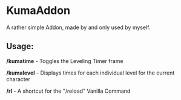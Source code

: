 # KumaAddon

A rather simple Addon, made by and only used by myself.



## Usage:

**/kumatime** - Toggles the Leveling Timer frame

**/kumalevel** - Displays times for each individual level for the current character

**/rl** - A shortcut for the "/reload" Vanilla Command
